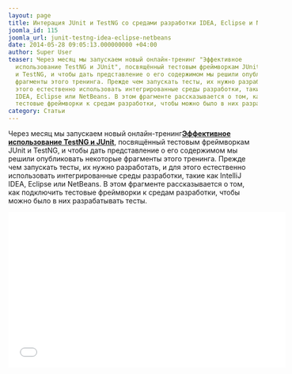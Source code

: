 ```yaml
---
layout: page
title: Интерация JUnit и TestNG со средами разработки IDEA, Eclipse и NetBeans
joomla_id: 115
joomla_url: junit-testng-idea-eclipse-netbeans
date: 2014-05-28 09:05:13.000000000 +04:00
author: Super User
teaser: Через месяц мы запускаем новый онлайн-тренинг "Эффективное
  использование TestNG и JUnit", посвящённый тестовым фреймворкам JUnit
  и TestNG, и чтобы дать представление о его содержимом мы решили опубликовать некоторые
  фрагменты этого тренинга. Прежде чем запускать тесты, их нужно разработать, и для
  этого естественно использовать интегрированные среды разработки, такие как IntelliJ
  IDEA, Eclipse или NetBeans. В этом фрагменте рассказывается о том, как подключить
  тестовые фреймворки к средам разработки, чтобы можно было в них разрабатывать тесты.
category: Статьи
---
```

<p>Через месяц мы запускаем новый онлайн-тренинг<a href="http://software-testing.ru/trainings/schedule?task=3&amp;cid=222&amp;sem_midx=2&amp;sem_jidx=0"><strong>Эффективное использование TestNG и JUnit</strong></a>, посвящённый тестовым фреймворкам JUnit и TestNG, и чтобы дать представление о его содержимом мы решили опубликовать некоторые фрагменты этого тренинга. Прежде чем запускать тесты, их нужно разработать, и для этого естественно использовать интегрированные среды разработки, такие как IntelliJ IDEA, Eclipse или NetBeans. В этом фрагменте рассказывается о том, как подключить тестовые фреймворки к средам разработки, чтобы можно было в них разрабатывать тесты.</p>
<p><iframe src="//www.youtube.com/embed/fLg8wZ6H0m4" width="560" height="315" frameborder="0"></iframe></p>
